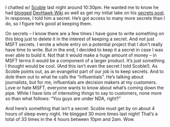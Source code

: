 I chatted w/ [Scoble](http://radio.weblogs.com/0001011/) last night
around 10:30pm. He wanted me to know he had
[blogged](http://radio.weblogs.com/0001011/2003/07/25.html#a3943) [DevHawk
Wiki](prj_wiki.aspx) as well as get my initial take on his [secrets
post](http://radio.weblogs.com/0001011/2003/07/25.html#a3941). In
response, I told him a secret. He’s got access to many more secrets than
I do, so I figure he’s good at keeping them.

On secrets – I know there are a few times I have gone to write something
on this blog just to delete it in the interest of keeping a secret. And
not just MSFT secrets. I wrote a whole entry on a potential project that
I don’t really have time to write. But in the end, I decided to keep it
a secret in case I was ever able to build it. Not that it would make a
huge amount of money – in MSFT terms it would be a component of a larger
product. It’s just something I thought would be cool. (And this isn’t
even the secret I told Scoble!). As Scoble points out, as an evangelist
part of our job is to keep secrets. And to dole them out to what he
calls the “influentials”. He’s talking about journalists, but for me,
influentials are decision makers at my customers. Love or hate MSFT,
everyone wants to know about what’s coming down the pipe. While I have
lots of interesting things to say to customers, none more so than what
follows: “You guys are under NDA, right?”

And here’s something that isn’t a secret: Scoble must get by on about 4
hours of sleep every night. He blogged 30 more times last night! That’s
a total of 33 times in the 4 hours between 10pm and 2am. Wow.
